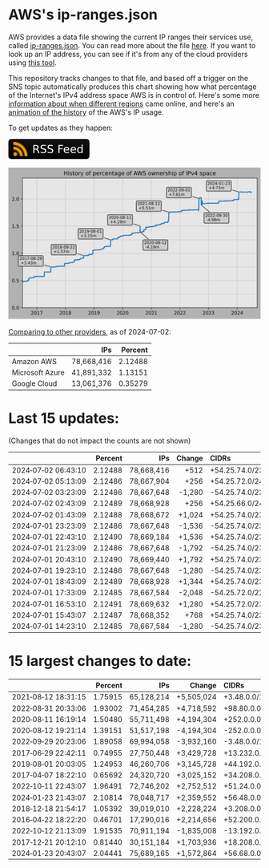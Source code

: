 # AWS's ip-ranges.json

AWS provides a data file showing the current IP ranges their
services use, called [ip-ranges.json](https://ip-ranges.amazonaws.com/ip-ranges.json).
You can read more about the file [here](https://docs.aws.amazon.com/general/latest/gr/aws-ip-ranges.html).
If you want to look up an IP address, you can see if it's from any of the cloud providers using [this tool](https://cloud-ips.s3-us-west-2.amazonaws.com/index.html).

This repository tracks changes to that file, and based off a trigger on the SNS 
topic automatically produces this chart showing how what percentage of the 
Internet's IPv4 address space AWS is in control of.  Here's some 
more [information about when different regions](announces.md) came 
online, and here's an [animation of the history](https://youtu.be/Su25yl7eol8) 
of the AWS's IP usage.

To get updates as they happen:

[![RSS Icon](images/rss_badge.svg)](https://raw.githubusercontent.com/seligman/aws-ip-ranges/master/rss.xml)

![History of AWS](history_count.svg)

[Comparing to other providers](https://github.com/seligman/cloud_sizes), as of 2024-07-02:

| | IPs | Percent |
| --- | ---: | ---: |
| Amazon AWS | 78,668,416 | 2.12488 |
| Microsoft Azure | 41,891,332 | 1.13151 |
| Google Cloud | 13,061,376 | 0.35279 |


# Last 15 updates:

(Changes that do not impact the counts are not shown)

| | Percent | IPs | Change | CIDRs |
| :--- | ---: | ---: | ---: | :--- |
| 2024&#8209;07&#8209;02&nbsp;06:43:10 | 2.12488 | 78,668,416 | +512 | +54.25.74.0/23,&nbsp;+54.25.76.0/24,&nbsp;-54.25.72.0/24 |
| 2024&#8209;07&#8209;02&nbsp;05:13:09 | 2.12486 | 78,667,904 | +256 | +54.25.72.0/24 |
| 2024&#8209;07&#8209;02&nbsp;03:23:09 | 2.12486 | 78,667,648 | -1,280 | -54.25.74.0/23,&nbsp;-54.25.66.0/24,&nbsp;-54.25.70.0/24,&nbsp;... |
| 2024&#8209;07&#8209;02&nbsp;02:43:09 | 2.12489 | 78,668,928 | +256 | +54.25.66.0/24,&nbsp;+54.25.70.0/24,&nbsp;-54.25.69.0/24 |
| 2024&#8209;07&#8209;02&nbsp;01:43:09 | 2.12488 | 78,668,672 | +1,024 | +54.25.74.0/23,&nbsp;+54.25.69.0/24,&nbsp;+54.25.76.0/24 |
| 2024&#8209;07&#8209;01&nbsp;23:23:09 | 2.12486 | 78,667,648 | -1,536 | -54.25.74.0/23,&nbsp;-54.25.66.0/24,&nbsp;-54.25.69.0/24,&nbsp;... |
| 2024&#8209;07&#8209;01&nbsp;22:43:10 | 2.12490 | 78,669,184 | +1,536 | +54.25.74.0/23,&nbsp;+54.25.66.0/24,&nbsp;+54.25.69.0/24,&nbsp;... |
| 2024&#8209;07&#8209;01&nbsp;21:23:09 | 2.12486 | 78,667,648 | -1,792 | -54.25.74.0/23,&nbsp;-54.25.65.0/24,&nbsp;-54.25.66.0/24,&nbsp;... |
| 2024&#8209;07&#8209;01&nbsp;20:43:10 | 2.12490 | 78,669,440 | +1,792 | +54.25.74.0/23,&nbsp;+54.25.65.0/24,&nbsp;+54.25.66.0/24,&nbsp;... |
| 2024&#8209;07&#8209;01&nbsp;19:23:10 | 2.12486 | 78,667,648 | -1,280 | -54.25.74.0/23,&nbsp;-54.25.66.0/24,&nbsp;-54.25.70.0/24,&nbsp;... |
| 2024&#8209;07&#8209;01&nbsp;18:43:09 | 2.12489 | 78,668,928 | +1,344 | +54.25.74.0/23,&nbsp;+54.25.66.0/24,&nbsp;+54.25.70.0/24,&nbsp;... |
| 2024&#8209;07&#8209;01&nbsp;17:33:09 | 2.12485 | 78,667,584 | -2,048 | -54.25.72.0/22,&nbsp;-54.25.76.0/23,&nbsp;-54.25.66.0/24,&nbsp;... |
| 2024&#8209;07&#8209;01&nbsp;16:53:10 | 2.12491 | 78,669,632 | +1,280 | +54.25.72.0/23,&nbsp;+54.25.66.0/24,&nbsp;+54.25.68.0/24,&nbsp;... |
| 2024&#8209;07&#8209;01&nbsp;15:43:07 | 2.12487 | 78,668,352 | +768 | +54.25.74.0/23,&nbsp;+54.25.76.0/24 |
| 2024&#8209;07&#8209;01&nbsp;14:23:10 | 2.12485 | 78,667,584 | -1,280 | -54.25.74.0/23,&nbsp;-54.25.64.0/24,&nbsp;-54.25.66.0/24,&nbsp;... |


# 15 largest changes to date:

| | Percent | IPs | Change | CIDRs |
| :--- | ---: | ---: | ---: | :--- |
| 2021&#8209;08&#8209;12&nbsp;18:31:15 | 1.75915 | 65,128,214 | +5,505,024 | +3.48.0.0/12,&nbsp;+35.96.0.0/12,&nbsp;+3.152.0.0/13,&nbsp;... |
| 2022&#8209;08&#8209;31&nbsp;20:33:06 | 1.93002 | 71,454,285 | +4,718,592 | +98.80.0.0/12,&nbsp;+184.32.0.0/12,&nbsp;+13.184.0.0/13,&nbsp;... |
| 2020&#8209;08&#8209;11&nbsp;16:19:14 | 1.50480 | 55,711,498 | +4,194,304 | +252.0.0.0/10 |
| 2020&#8209;08&#8209;12&nbsp;19:21:14 | 1.39151 | 51,517,198 | -4,194,304 | -252.0.0.0/10 |
| 2022&#8209;09&#8209;29&nbsp;20:23:06 | 1.89058 | 69,994,058 | -3,932,160 | -3.48.0.0/12,&nbsp;-35.96.0.0/12,&nbsp;-3.240.0.0/13,&nbsp;... |
| 2017&#8209;06&#8209;29&nbsp;22:42:11 | 0.74955 | 27,750,448 | +3,429,728 | +13.232.0.0/13,&nbsp;+34.240.0.0/13,&nbsp;+35.168.0.0/13,&nbsp;... |
| 2019&#8209;08&#8209;01&nbsp;20:03:05 | 1.24953 | 46,260,706 | +3,145,728 | +44.192.0.0/10,&nbsp;-3.192.0.0/12 |
| 2017&#8209;04&#8209;07&nbsp;18:22:10 | 0.65692 | 24,320,720 | +3,025,152 | +34.208.0.0/12,&nbsp;+34.224.0.0/12,&nbsp;+13.58.0.0/15,&nbsp;... |
| 2022&#8209;10&#8209;11&nbsp;22:43:07 | 1.96491 | 72,746,202 | +2,752,512 | +51.24.0.0/13,&nbsp;+57.104.0.0/13,&nbsp;+51.20.0.0/14,&nbsp;... |
| 2024&#8209;01&#8209;23&nbsp;21:43:07 | 2.10814 | 78,048,717 | +2,359,552 | +56.48.0.0/13,&nbsp;+16.28.0.0/14,&nbsp;+16.64.0.0/14,&nbsp;... |
| 2018&#8209;12&#8209;18&nbsp;21:54:17 | 1.05392 | 39,019,010 | +2,228,224 | +3.208.0.0/12,&nbsp;+3.224.0.0/12,&nbsp;+13.48.0.0/15 |
| 2016&#8209;04&#8209;22&nbsp;18:22:20 | 0.46701 | 17,290,016 | +2,214,656 | +52.200.0.0/13,&nbsp;+52.208.0.0/13,&nbsp;+52.36.0.0/14,&nbsp;... |
| 2022&#8209;10&#8209;12&nbsp;21:13:09 | 1.91535 | 70,911,194 | -1,835,008 | -13.192.0.0/13,&nbsp;-16.28.0.0/14,&nbsp;-40.172.0.0/14,&nbsp;... |
| 2017&#8209;12&#8209;21&nbsp;20:12:10 | 0.81440 | 30,151,184 | +1,703,936 | +18.208.0.0/13,&nbsp;+18.204.0.0/14,&nbsp;+18.224.0.0/14,&nbsp;... |
| 2024&#8209;01&#8209;23&nbsp;20:43:07 | 2.04441 | 75,689,165 | +1,572,864 | +56.68.0.0/14,&nbsp;+56.128.0.0/14,&nbsp;+56.136.0.0/14,&nbsp;... |
